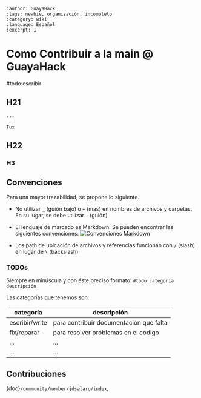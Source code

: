 ```{post} 2023-06-30
:author: GuayaHack
:tags: newbie, organización, incompleto
:category: wiki
:language: Español
:excerpt: 1
```

# Como Contribuir a la main @ GuayaHack

#todo:escribir

## H21


```{figure} template.md-data/tux.png
---
---
Tux
```



## H22

### H3

## Convenciones

Para una mayor trazabilidad, se propone lo siguiente. 
- No utilizar `_` (guión bajo) o `+` (mas) en nombres de archivos y carpetas. En su lugar, se debe utilizar `-` (guión)

- El lenguaje de marcado es Markdown. Se pueden encontrar las siguientes convenciones:
![Convenciones Markdown](como-contribuir-main.md-data/convenciones-markdown.png")

- Los path de ubicación de archivos y referencias funcionan con  `/` (slash) en lugar de `\` (backslash)

### TODOs

Siempre en minúscula y con éste preciso formato: `#todo:categoría descripción`

Las categorías que tenemos son:

| categoría | descripción |
|-----------|-------------|
| escribir/write | para contribuir documentación que falta |
| fix/reparar | para resolver problemas en el código |
| ... | ... |
| ... | ... |


## Contribuciones 

{doc}`/community/member/jdsalaro/index`,

